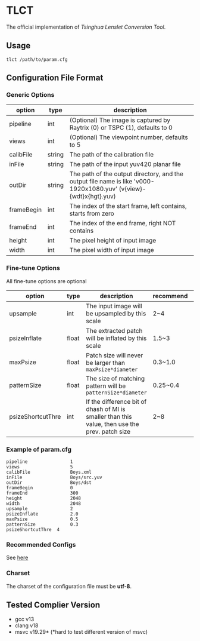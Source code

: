 # TLCT

The official implementation of *Tsinghua Lenslet Conversion Tool*.

## Usage

```shell
tlct /path/to/param.cfg
```

## Configuration File Format

### Generic Options

| option     | type   | description                                                                                                       |
|------------|--------|-------------------------------------------------------------------------------------------------------------------|
| pipeline   | int    | (Optional) The image is captured by Raytrix (0) or TSPC (1), defaults to 0                                        |
| views      | int    | (Optional) The viewpoint number, defaults to 5                                                                    |
| calibFile  | string | The path of the calibration file                                                                                  |
| inFile     | string | The path of the input yuv420 planar file                                                                          |
| outDir     | string | The path of the output directory, and the output file name is like 'v000-1920x1080.yuv' (v{view}-{wdt}x{hgt}.yuv) |
| frameBegin | int    | The index of the start frame, left contains, starts from zero                                                     |
| frameEnd   | int    | The index of the end frame, right NOT contains                                                                    |
| height     | int    | The pixel height of input image                                                                                   |
| width      | int    | The pixel width of input image                                                                                    |

### Fine-tune Options

All fine-tune options are optional

| option            | type  | description                                                                                    | recommend | default |
|-------------------|-------|------------------------------------------------------------------------------------------------|-----------|---------|
| upsample          | int   | The input image will be upsampled by this scale                                                | 2~4       | 2       |
| psizeInflate      | float | The extracted patch will be inflated by this scale                                             | 1.5~3     | 2.15    |
| maxPsize          | float | Patch size will never be larger than `maxPsize*diameter`                                       | 0.3~1.0   | 0.5     |
| patternSize       | float | The size of matching pattern will be `patternSize*diameter`                                    | 0.25~0.4  | 0.3     |
| psizeShortcutThre | int   | If the difference bit of dhash of MI is smaller than this value, then use the prev. patch size | 2~8       | 4       |

### Example of param.cfg

```
pipeline                1
views                   5
calibFile               Boys.xml
inFile                  Boys/src.yuv
outDir                  Boys/dst
frameBegin              0
frameEnd                300
height                  2048
width                   2048
upsample                2
psizeInflate            2.0
maxPsize                0.5
patternSize             0.3
psizeShortcutThre  4
```

### Recommended Configs

See [here](https://github.com/lumina37/TLCT-test-data/tree/master/recommend)

### Charset

The charset of the configuration file must be **utf-8**.

## Tested Complier Version

+ gcc v13
+ clang v18
+ msvc v19.29* (*hard to test different version of msvc)
